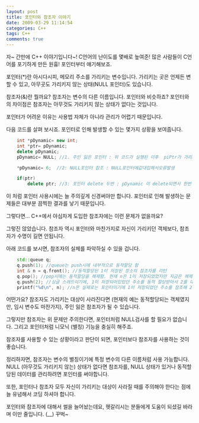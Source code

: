 ```yaml
---
layout: post
title: 포인터와 참조자 이야기
date: 2009-03-29 11:14:54
categories: C++
tags: C++
comments: true
---
```


자~ 간만에 C++ 이야기입니다~!
C언어의 난이도를 몇배로 높여준! 많은 사람들이 C언어를 포기하게 만든 원흉! 포인터부터 얘기해보죠.

포인터(*)란 아시다시피, 메모리 주소를 가리키는 변수입니다. 가리키는 곳은 언제든 변할 수 있고, 아무곳도 가리키지 않는 상태(NULL 포인터)도 있습니다.

참조자(&)란 뭘까요? 참조자는 변수의 다른 이름입니다. 포인터와 비슷하죠? 포인터와의 차이점은 참조자는 아무것도 가리키지 않는 상태가 없다는 것입니다.

포인터가 어려운 이유는 사용법 자체가 아니라 관리가 어렵기 때문입니다.

다음 코드를 살펴 보시죠. 포인터로 인해 발생할 수 있는 몇가지 상황을 보여줍니다.

~~~ cpp
    int *pDynamic= new int;
    int *ptr= pDynamic;
    delete pDynamic;
    pDynamic= NULL; //1. 주인 잃은 포인터 : 위 코드가 실행된 이후  piPtr가 가리키는 곳은 해제된 메모리가 됐기에 주인 잃은 포인터가됨.

    *pDynamic= 6;  //2: NULL포인터 참조 : NULL포인터에값대입해서오류발생 

    if(ptr)
        delete ptr; //3: 포인터 delete 두번 : pDynamic 이 delete되면서 한번 delete 된 곳을 또 delete 했기에문제발생.
~~~

이 처럼 포인터 사용시에는 늘 주의깊게 신경써야만 합니다. 포인터로 인해 발생하는 문제들은 대부분 끔찍한 결과를 낳기 때문입니다.

그렇다면... C++에서 야심차게 도입한 참조자에는 이런 문제가 없을까요?

그렇진 않았습니다. 참조자 역시 포인터와 마찬가지로 자신이 가리키던 객체보다, 참조자가 수명이 길면 안됩니다.

아래 코드를 보시면, 참조자의 실체를 파악하실 수 있을 겁니다.

~~~ cpp
    std::queue q;
    q.push(1); //queue는 push시에 내부적으로 동적할당 함
    int & n = q.front(); //동적할당된 1이 저장된 장소의 참조자를 리턴
    q.pop(); //pop시에는 동적할당을 해제함. 현재 n은 1이 저장되었었지만 지금은 해제된 주소를 가리킴. 
    q.push(2); //싱글 스레드이기에, 1이 저장되어있었던 주소를 동적 할당받아서 2를 대입.
    printf("%d\n", n); //n은 실제로는 포인터이기에 1이 저장되었던 주소를 참조해 2를 출력함
~~~

어떤가요? 참조자도 가리키는 대상이 사라진다면 (현재의 예는 동적할당되는 객체였지만, 임시 변수도 마찬가지), 주인 잃은 참조자가 될 수 있습니다.

그렇지만 참조자는 위 문제만 주의한다면, 포인터처럼 NULL검사를 할 필요가 없습니다. 그리고 포인터처럼 니모닉 (별칭) 기능을 충실히 해주죠.

참조자를 사용할 수 있는 상황이라고 판단이 되면, 포인터보다 참조자를 사용하는 것이 좋습니다.

정리하자면, 참조자는 변수의 별칭이기에 특정 변수의 다른 이름처럼 사용 가능합니다. NULL (아무것도 가리키지 않는) 상태가 없다면 참조자를, NULL 상태가 있거나 동적할당된 데이터를 관리하려면 포인터를 써야합니다.

또한, 포인터나 참조자 모두 자신이 가리키는 대상이 사라질 때를 주의해야 한다는 점에 늘 유념해서 코딩 하셔야 합니다.

포인터와 참조자에 대해서 썰을 늘어놨는데요, 헷갈리시는 분들에게 도움이 되셨길 바라며 이만 줄입니다. (__) 꾸벅~
